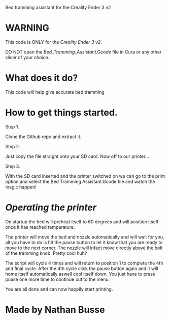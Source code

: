 
Bed tramming assistant for the Creality Ender 3 v2

# WARNING 
This code is ONLY for the *Creality Ender 3 v2*.


DO NOT open the *Bed_Tramming_Assistant.Gcode* file in Cura or any other slicer of your choice.

# What does it do?

This code will help give accurate bed tramming

# How to get things started.

Step 1.

Clone the Github repo and extract it.

Step 2.

Just copy the file straight onto your SD card. 
Now off to our printer...

Step 3.

With the SD card inserted and the printer switched on we can go to the print option and select the Bed Tramming Assistant.Gcode file and watch the magic happen!

# *Operating the printer*

On startup the bed will preheat itself to 60 degrees and will position itself once it has reached temperature. 

The printer will move the bed and nozzle automatically and will wait for you, all you have to do is hit the pause button to let it know that you are ready to move to the next corner. The nozzle will infact move directly above the bolt of the tramming knob. Pretty cool huh? 

The script will cycle 4 times and will return to position 1 to complete the 4th and final cycle. After the 4th cycle click the pause button again and it will home itself automatically aswell cool itself down. You just have to press puase one more time to continue out to the menu. 

You are all done and can now happily start printing.

# Made by Nathan Busse
